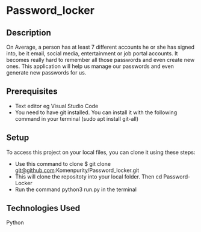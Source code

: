 # Password_locker

## Description

On Average, a person has at least 7 different accounts he or she has signed into, be it email, social media, entertainment or job portal accounts. It becomes really hard to remember all those passwords and even create new ones. This application will help us manage our passwords and even generate new passwords for us.

## Prerequisites
* Text editor eg Visual Studio Code
* You need to have git installed. You can install it with the following command in your terminal (sudo apt install git-all)

## Setup
To access this project on your local files, you can clone it using these steps:

* Use this command to clone $ git clone git@github.com:Komenpurity/Password_locker.git
* This will clone the repositoty into your local folder. Then cd Password-Locker
* Run the command python3 run.py in the terminal

## Technologies Used
 Python

 